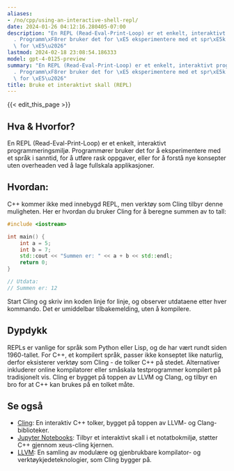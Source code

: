```yaml
---
aliases:
- /no/cpp/using-an-interactive-shell-repl/
date: 2024-01-26 04:12:16.280405-07:00
description: "En REPL (Read-Eval-Print-Loop) er et enkelt, interaktivt programmeringsmilj\xF8\
  . Programm\xF8rer bruker det for \xE5 eksperimentere med et spr\xE5k i sanntid,\
  \ for \xE5\u2026"
lastmod: 2024-02-18 23:08:54.186333
model: gpt-4-0125-preview
summary: "En REPL (Read-Eval-Print-Loop) er et enkelt, interaktivt programmeringsmilj\xF8\
  . Programm\xF8rer bruker det for \xE5 eksperimentere med et spr\xE5k i sanntid,\
  \ for \xE5\u2026"
title: Bruke et interaktivt skall (REPL)
---
```


{{< edit_this_page >}}

## Hva & Hvorfor?
En REPL (Read-Eval-Print-Loop) er et enkelt, interaktivt programmeringsmiljø. Programmører bruker det for å eksperimentere med et språk i sanntid, for å utføre rask oppgaver, eller for å forstå nye konsepter uten overheaden ved å lage fullskala applikasjoner.

## Hvordan:
C++ kommer ikke med innebygd REPL, men verktøy som Cling tilbyr denne muligheten. Her er hvordan du bruker Cling for å beregne summen av to tall:

```C++
#include <iostream>

int main() {
    int a = 5;
    int b = 7;
    std::cout << "Summen er: " << a + b << std::endl;
    return 0;
}

// Utdata:
// Summen er: 12
```

Start Cling og skriv inn koden linje for linje, og observer utdataene etter hver kommando. Det er umiddelbar tilbakemelding, uten å kompilere.

## Dypdykk
REPLs er vanlige for språk som Python eller Lisp, og de har vært rundt siden 1960-tallet. For C++, et kompilert språk, passer ikke konseptet like naturlig, derfor eksisterer verktøy som Cling - de tolker C++ på stedet. Alternativer inkluderer online kompilatorer eller småskala testprogrammer kompilert på tradisjonelt vis. Cling er bygget på toppen av LLVM og Clang, og tilbyr en bro for at C++ kan brukes på en tolket måte.

## Se også
- [Cling](https://root.cern/cling/): En interaktiv C++ tolker, bygget på toppen av LLVM- og Clang-biblioteker.
- [Jupyter Notebooks](https://jupyter.org/): Tilbyr et interaktivt skall i et notatbokmiljø, støtter C++ gjennom xeus-cling kjernen.
- [LLVM](https://llvm.org/): En samling av modulære og gjenbrukbare kompilator- og verktøykjedeteknologier, som Cling bygger på.
